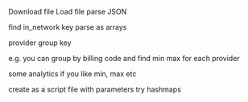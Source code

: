 Download file
Load file
parse JSON

find in_network key parse as arrays

provider group key

e.g. you can group by billing code and find min max for each provider

some analytics if you like
min, max etc

create as a script file with parameters
try hashmaps